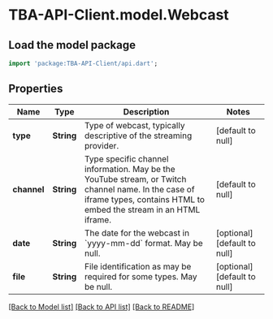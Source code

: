 # TBA-API-Client.model.Webcast

## Load the model package
```dart
import 'package:TBA-API-Client/api.dart';
```

## Properties
Name | Type | Description | Notes
------------ | ------------- | ------------- | -------------
**type** | **String** | Type of webcast, typically descriptive of the streaming provider. | [default to null]
**channel** | **String** | Type specific channel information. May be the YouTube stream, or Twitch channel name. In the case of iframe types, contains HTML to embed the stream in an HTML iframe. | [default to null]
**date** | **String** | The date for the webcast in &#x60;yyyy-mm-dd&#x60; format. May be null. | [optional] [default to null]
**file** | **String** | File identification as may be required for some types. May be null. | [optional] [default to null]

[[Back to Model list]](../README.md#documentation-for-models) [[Back to API list]](../README.md#documentation-for-api-endpoints) [[Back to README]](../README.md)


